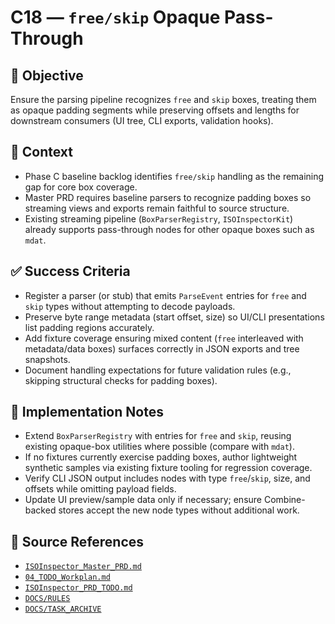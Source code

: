 # C18 — `free/skip` Opaque Pass-Through

## 🎯 Objective

Ensure the parsing pipeline recognizes `free` and `skip` boxes, treating them as opaque padding segments while preserving offsets and lengths for downstream consumers (UI tree, CLI exports, validation hooks).

## 🧩 Context

- Phase C baseline backlog identifies `free/skip` handling as the remaining gap for core box coverage.
- Master PRD requires baseline parsers to recognize padding boxes so streaming views and exports remain faithful to
  source structure.
- Existing streaming pipeline (`BoxParserRegistry`, `ISOInspectorKit`) already supports pass-through nodes for other opaque boxes such as `mdat`.

## ✅ Success Criteria

- Register a parser (or stub) that emits `ParseEvent` entries for `free` and `skip` types without attempting to decode payloads.
- Preserve byte range metadata (start offset, size) so UI/CLI presentations list padding regions accurately.
- Add fixture coverage ensuring mixed content (`free` interleaved with metadata/data boxes) surfaces correctly in JSON exports and tree snapshots.
- Document handling expectations for future validation rules (e.g., skipping structural checks for padding boxes).

## 🔧 Implementation Notes

- Extend `BoxParserRegistry` with entries for `free` and `skip`, reusing existing opaque-box utilities where possible (compare with `mdat`).
- If no fixtures currently exercise padding boxes, author lightweight synthetic samples via existing fixture tooling for
  regression coverage.
- Verify CLI JSON output includes nodes with type `free`/`skip`, size, and offsets while omitting payload fields.
- Update UI preview/sample data only if necessary; ensure Combine-backed stores accept the new node types without
  additional work.

## 🧠 Source References

- [`ISOInspector_Master_PRD.md`](../AI/ISOViewer/ISOInspector_PRD_Full/ISOInspector_Master_PRD.md)
- [`04_TODO_Workplan.md`](../AI/ISOInspector_Execution_Guide/04_TODO_Workplan.md)
- [`ISOInspector_PRD_TODO.md`](../AI/ISOViewer/ISOInspector_PRD_TODO.md)
- [`DOCS/RULES`](../RULES)
- [`DOCS/TASK_ARCHIVE`](../TASK_ARCHIVE)
